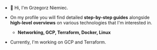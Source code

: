- 👋 Hi, I'm Grzegorz Niemiec.
  
- On my profile you will find detailed **step-by-step guides** alongside **high-level overviews** on various technologies that I'm interested in.
  - **Networking, GCP, Terraform, Docker, Linux**

- Currently, I'm working on GCP and Terraform.

